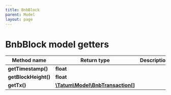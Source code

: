 ```yaml
---
title: BnbBlock
parent: Model
layout: page
---
```


# BnbBlock model getters

Method name | Return type | Description | Notes
------------ | ------------- | ------------- | -------------
**getTimestamp()** | **float** |  | [optional]
**getBlockHeight()** | **float** |  | [optional]
**getTx()** | [**\Tatum\Model\BnbTransaction[]**](../BnbTransaction) |  | [optional]

